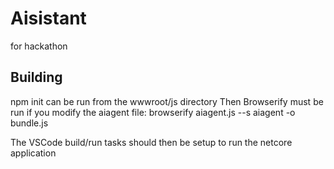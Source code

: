 # Aisistant
for hackathon

## Building
npm init can be run from the wwwroot/js directory
Then
Browserify must be run if you modify the aiagent file:
browserify aiagent.js --s aiagent -o bundle.js

The VSCode build/run tasks should then be setup to run the netcore application